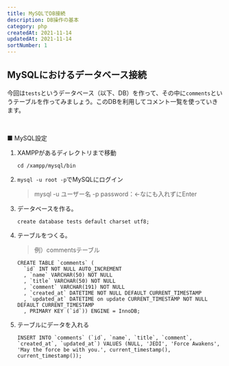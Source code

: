 ```yaml
---
title: MySQLでDB接続
description: DB操作の基本
category: php
createdAt: 2021-11-14
updatedAt: 2021-11-14
sortNumber: 1
---
```


## MySQLにおけるデータベース接続
今回は`tests`というデータベース（以下、DB）を作って、その中に`comments`というテーブルを作ってみましょう。このDBを利用してコメント一覧を使っていきます。

<br>

■ MySQL設定<br>
1. XAMPPがあるディレクトリまで移動
    ```
    cd /xampp/mysql/bin
    ```
2. `mysql -u root -p`でMySQLにログイン
    > mysql -u ユーザー名 -p password：←なにも入れずにEnter

3. データベースを作る。
   ```
   create database tests default charset utf8;
   ```

4. テーブルをつくる。<br> 
    >例）commentsテーブル
    ```
    CREATE TABLE `comments` ( 
      `id` INT NOT NULL AUTO_INCREMENT 
      , `name` VARCHAR(50) NOT NULL 
      , `title` VARCHAR(50) NOT NULL 
      , `comment` VARCHAR(191) NOT NULL 
      , `created_at` DATETIME NOT NULL DEFAULT CURRENT_TIMESTAMP 
      , `updated_at` DATETIME on update CURRENT_TIMESTAMP NOT NULL DEFAULT CURRENT_TIMESTAMP 
      , PRIMARY KEY (`id`)) ENGINE = InnoDB;
    ```

5. テーブルにデータを入れる<br>

    ```
    INSERT INTO `comments` (`id`, `name`, `title`, `comment`, `created_at`, `updated_at`) VALUES (NULL, 'JEDI', 'Force Awakens', 'May the force be with you.', current_timestamp(), current_timestamp());
    ```
